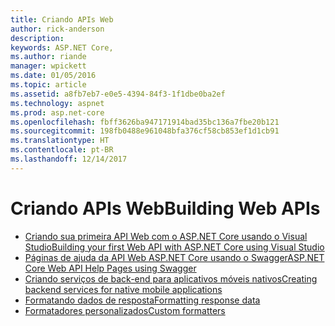 ```yaml
---
title: Criando APIs Web
author: rick-anderson
description: 
keywords: ASP.NET Core,
ms.author: riande
manager: wpickett
ms.date: 01/05/2016
ms.topic: article
ms.assetid: a8fb7eb7-e0e5-4394-84f3-1f1dbe0ba2ef
ms.technology: aspnet
ms.prod: asp.net-core
ms.openlocfilehash: fbff3626ba947171914bad35bc136a7fbe20b121
ms.sourcegitcommit: 198fb0488e961048bfa376cf58cb853ef1d1cb91
ms.translationtype: HT
ms.contentlocale: pt-BR
ms.lasthandoff: 12/14/2017
---
```

# <a name="building-web-apis"></a><span data-ttu-id="c369d-103">Criando APIs Web</span><span class="sxs-lookup"><span data-stu-id="c369d-103">Building Web APIs</span></span>

* [<span data-ttu-id="c369d-104">Criando sua primeira API Web com o ASP.NET Core usando o Visual Studio</span><span class="sxs-lookup"><span data-stu-id="c369d-104">Building your first Web API with ASP.NET Core using Visual Studio</span></span>](../../tutorials/first-web-api.md)
* [<span data-ttu-id="c369d-105">Páginas de ajuda da API Web ASP.NET Core usando o Swagger</span><span class="sxs-lookup"><span data-stu-id="c369d-105">ASP.NET Core Web API Help Pages using Swagger</span></span>](../../tutorials/web-api-help-pages-using-swagger.md)
* [<span data-ttu-id="c369d-106">Criando serviços de back-end para aplicativos móveis nativos</span><span class="sxs-lookup"><span data-stu-id="c369d-106">Creating backend services for native mobile applications</span></span>](../../mobile/native-mobile-backend.md)
* [<span data-ttu-id="c369d-107">Formatando dados de resposta</span><span class="sxs-lookup"><span data-stu-id="c369d-107">Formatting response data</span></span>](../models/formatting.md)
* [<span data-ttu-id="c369d-108">Formatadores personalizados</span><span class="sxs-lookup"><span data-stu-id="c369d-108">Custom formatters</span></span>](../advanced/custom-formatters.md)

